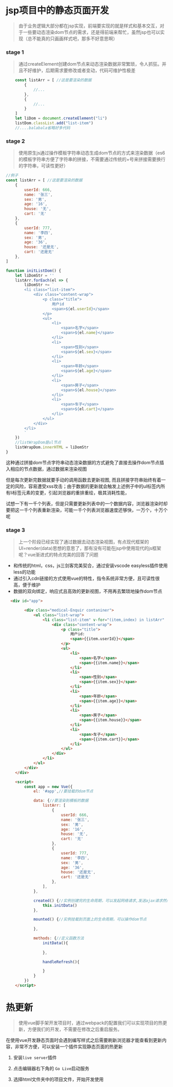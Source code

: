 <!--
 * @Date: 2020-07-28 11:01:40
 * @LastEditors: kjs
 * @LastEditTime: 2020-08-13 10:07:01
 * @FilePath: \vue-jsp-template\README.md
--> 

# jsp项目中的静态页面开发

> 由于业务逻辑大部分都在jsp实现，前端要实现的就是样式和基本交互，对于一些要动态渲染dom节点的需求，还是得前端来帮忙，虽然jsp也可以实现（总不能真的只画画样式吧，那多不好意思啊）

### stage 1

> 通过createElement创建dom节点来动态渲染数据非常繁琐，令人抓狂。并且不好维护，后期需求要修改或者变动，代码可维护性极差

``` js
    const listArr = [ //这是要渲染的数据
        {
            //...
        },
        {
            //...
        }
    ]
    let liDom = document.createElement("li")
    listDom.classList.add("list-item")
    //....balabala省略好多代码
```

### stage 2 

> 使用原生js通过操作模板字符串动态生成dom节点的方式来渲染数据（es6的模板字符串方便了字符串的拼接，不需要通过传统的+号来拼接需要换行的字符串，可读性更好）

``` js
//例子
const listArr = [ //这是要渲染的数据
    {
        userId: 666,
        name: '张三',
        sex: '男',
        age: '16',
        house: '无',
        cart: '无'
    },
    {
        userId: 777,
        name: '李四',
        sex: '男',
        age: '36',
        house: '还是无',
        cart: '还是无'
    },
]

function initListDom() {
    let liDomStr = ''
    listArr.forEach(el => {
        liDomStr += `
        <li class="list-item">
            <div class="content-wrap">
                <p class="title">
                    用户id
                    <span>${el.userId}</span>
                </p>
                <ul>
                    <li>
                        <span>名字</span>
                        <span>${el.name}</span>
                    </li>
                    <li>
                        <span>性别</span>
                        <span>${el.sex}</span>
                    </li>
                    <li>
                        <span>年龄</span>
                        <span>${el.age}</span>
                    </li>
                    <li>
                        <span>房子</span>
                        <span>${el.house}</span>
                    </li>
                    <li>
                        <span>车子</span>
                        <span>${el.cart}</span>
                    </li>
                </ul>
            </div>
        </li>
        `
    })
    //listWrapDom是ul节点
    listWrapDom.innerHTML = liDomStr
}
```

这种通过拼接dom节点字符串动态渲染数据的方式避免了直接去操作dom节点插入相应的节点数据，通过数据来渲染视图

但是每次更新完数据就要手动的调用函数去更新视图, 而且拼接字符串始终有着一定的风险，容易遭受xss攻击；由于数据的更新就会触发上述例子中的ul标签内所有li标签元素的变更，引起浏览器的重排重绘，极其消耗性能，

试想一下有一千个列表，但是只需要更新列表中的一个数据内容，浏览器渲染时却要把这一千个列表重新渲染，可能一千个列表浏览器速度还够快，一万个，十万个呢

### stage 3 

> 上一个阶段已经实现了通过数据去动态渲染视图，有点现代框架的UI=render(data)思想的意思了，那有没有可能在jsp中使用现代的js框架呢？vue渐进式的特点完美的回答了问题

* 和传统的html，css，js三剑客完美契合，通过安装vscode easyless插件使用less的功能
* 通过引入cdn链接的方式使用vue的特性，指令系统非常方便，且可读性很高，便于维护
* 数据的双向绑定，响应式且高效的更新视图，不用再去繁琐地操作dom节点

```html 
  <div id="app">

        <div class="medical-Enquir contaniner">
            <ul class="list-wrap">
                <li class="list-item" v-for="(item,index) in listArr" :key="index">
                    <div class="content-wrap">
                        <p class="title">
                            用户id:
                            <span>{{item.userId}}</span>
                        </p>
                        <ul>
                            <li>
                                <span>名字</span>
                                <span>{{item.name}}</span>
                            </li>
                            <li>
                                <span>性别</span>
                                <span>{{item.sex}}</span>
                            </li>
                            <li>
                                <span>年龄</span>
                                <span>{{item.age}}</span>
                            </li>
                            <li>
                                <span>房子</span>
                                <span>{{item.house}}</span>
                            </li>
                            <li>
                                <span>车子</span>
                                <span>{{item.cart}}</span>
                            </li>
                        </ul>
                    </div>
                </li>
            </ul>
        </div>
    </div>

    <script>
        const app = new Vue({
            el: '#app',//要挂载的dom节点

            data: {//要渲染到模板的数据
                listArr: [
                    {
                        userId: 666,
                        name: '张三',
                        sex: '男',
                        age: '16',
                        house: '无',
                        cart: '无'
                    },
                    {
                        userId: 777,
                        name: '李四',
                        sex: '男',
                        age: '36',
                        house: '还是无',
                        cart: '还是无'
                    },
                ],
            },

            created() {//实例创建完的生命周期，可以发起网络请求,发送ajax请求然后赋值给data里对应的数据，视图就会自动更新
                this.initData()
            },

            mounted() {//实例挂载到页面上的生命周期，可以操作dom节点
               
            },

            methods: {//定义函数方法
                initData(){
                    
                },

                handleRefresh(){

                }
            }
        })
    </script>

```

# 热更新
> 使用vue脚手架开发项目时，通过webpack的配置我们可以实现项目的热更新，方便我们的开发，不需要在修改之后重启服务。

在使用vue开发静态页面时会遇到编写样式之后需要刷新浏览器才能查看到更新内容，非常不方便，可以安装一个插件实现静态页面的热更新

1. 安装```live server```插件

2. 点击编辑器右下角的 ```Go Live```启动服务

3. 选择html文件夹中的项目文件，开始开发使用